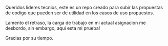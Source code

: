 Queridos lideres tecnios, este es un repo creado para subir
las propuestas de codigo que pueden ser de utilidad en los
casos de uso propuestos.

Lamento el retraso, la carga de trabajo en mi actual asignacion
me desbordo, sin embargo, aqui esta mi prueba!

Gracias por su tiempo.